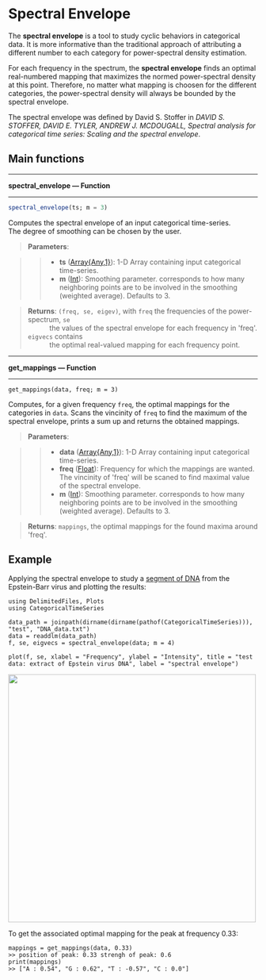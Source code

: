 # Spectral Envelope

The **spectral envelope** is a tool to study cyclic behaviors in categorical data. It is more informative than the traditional approach of attributing a different number to each category for power-spectral density estimation. <br/>

For each frequency in the spectrum, the **spectral envelope** finds an optimal real-numbered mapping that maximizes the normed power-spectral density at this point. Therefore, no matter what mapping is choosen for the different categories, the power-spectral density will always be bounded by the spectral envelope.

The spectral envelope was defined by David S. Stoffer in *DAVID S. STOFFER, DAVID E. TYLER, ANDREW J. MCDOUGALL, Spectral analysis for categorical time series: Scaling and the spectral envelope*.

## Main functions
- - -
**spectral_envelope — Function**
- - -
```Julia
spectral_envelope(ts; m = 3)
```
Computes the spectral envelope of an input categorical time-series.  
The degree of smoothing can be chosen by the user.

> **Parameters**:

>>* **ts** ([Array{Any,1}](https://docs.julialang.org/en/v1/base/arrays/)): 1-D Array containing input categorical time-series.
>>* **m** ([Int](https://docs.julialang.org/en/v1/manual/integers-and-floating-point-numbers/)): Smoothing parameter. corresponds to how many neighboring points
        are to be involved in the smoothing (weighted average). Defaults to 3.  

> **Returns**: `(freq, se, eigev)`, with `freq` the frequencies of the power-spectrum, `se` <br/> &nbsp;&nbsp;&nbsp;&nbsp;&nbsp;&nbsp;&nbsp;&nbsp;&nbsp;&nbsp; the values of the spectral envelope for each frequency in 'freq'.
    `eigvecs` contains <br/> &nbsp;&nbsp;&nbsp;&nbsp;&nbsp;&nbsp;&nbsp;&nbsp;&nbsp;&nbsp; the optimal real-valued mapping for each frequency point.

- - -
**get_mappings — Function**
- - -
```
get_mappings(data, freq; m = 3)
```

Computes, for a given frequency `freq`, the optimal mappings for the categories in `data`. Scans the vincinity of `freq` to find the maximum of the spectral envelope, prints a sum up and returns the obtained mappings.
> **Parameters**:

>>* **data** ([Array{Any,1}](https://docs.julialang.org/en/v1/base/arrays/)): 1-D Array containing input categorical time-series.
>>* **freq** ([Float](https://docs.julialang.org/en/v1/manual/integers-and-floating-point-numbers/)): Frequency for which the mappings are wanted. The vincinity of 'freq' will be scaned to find maximal value of the spectral envelope.  
>>* **m** ([Int](https://docs.julialang.org/en/v1/manual/integers-and-floating-point-numbers/)): Smoothing parameter. corresponds to how many neighboring points
        are to be involved in the smoothing (weighted average). Defaults to 3.  

> **Returns**: `mappings`, the optimal mappings for the found maxima around 'freq'.



## Example
Applying the spectral envelope to study a [segment of DNA](https://github.com/johncwok/CategoricalTimeSeries.jl/tree/main/test) from the Epstein-Barr virus and plotting the results:
```
using DelimitedFiles, Plots
using CategoricalTimeSeries

data_path = joinpath(dirname(dirname(pathof(CategoricalTimeSeries))), "test", "DNA_data.txt")
data = readdlm(data_path)
f, se, eigvecs = spectral_envelope(data; m = 4)

plot(f, se, xlabel = "Frequency", ylabel = "Intensity", title = "test data: extract of Epstein virus DNA", label = "spectral envelope")
```
<img src=https://user-images.githubusercontent.com/34754896/91556982-eef72680-e933-11ea-85f3-fab6aea17258.PNG width = "500">

To get the associated optimal mapping for the peak at frequency 0.33:
```
mappings = get_mappings(data, 0.33)
>> position of peak: 0.33 strengh of peak: 0.6
print(mappings)
>> ["A : 0.54", "G : 0.62", "T : -0.57", "C : 0.0"]
```
